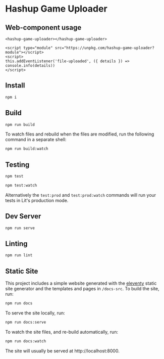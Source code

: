 # Hashup Game Uploader

## Web-component usage
```
<hashup-game-uploader></hashup-game-uploader>

<script type="module" src="https://unpkg.com/hashup-game-uploader?module"></script>
<script>
this.addEventListener('file-uploaded', ({ details }) => console.info(details))
</script>
```

## Install

```bash
npm i
```

## Build

```bash
npm run build
```

To watch files and rebuild when the files are modified, run the following command in a separate shell:

```bash
npm run build:watch
```

## Testing

```bash
npm test
```

```bash
npm test:watch
```

Alternatively the `test:prod` and `test:prod:watch` commands will run your tests in Lit's production mode.

## Dev Server

```bash
npm run serve
```

## Linting

```bash
npm run lint
```

## Static Site

This project includes a simple website generated with the [eleventy](11ty.dev) static site generator and the templates and pages in `/docs-src`.
To build the site, run:

```bash
npm run docs
```

To serve the site locally, run:

```bash
npm run docs:serve
```

To watch the site files, and re-build automatically, run:

```bash
npm run docs:watch
```

The site will usually be served at http://localhost:8000.
